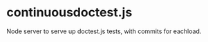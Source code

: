 continuousdoctest.js
====================

Node server to serve up doctest.js tests, with commits for eachload.